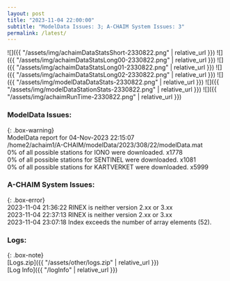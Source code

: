 ```yaml
---
layout: post
title: "2023-11-04 22:00:00"
subtitle: "ModelData Issues: 3; A-CHAIM System Issues: 3"
permalink: /latest/
---
```


![]({{ "/assets/img/achaimDataStatsShort-2330822.png" | relative_url }})
![]({{ "/assets/img/achaimDataStatsLong00-2330822.png" | relative_url }})
![]({{ "/assets/img/achaimDataStatsLong01-2330822.png" | relative_url }})
![]({{ "/assets/img/achaimDataStatsLong02-2330822.png" | relative_url }})
![]({{ "/assets/img/modelDataDataStats-2330822.png" | relative_url }})
![]({{ "/assets/img/modelDataStationStats-2330822.png" | relative_url }})
![]({{ "/assets/img/achaimRunTime-2330822.png" | relative_url }})


### ModelData Issues:  
  
{: .box-warning}  
 ModelData report for 04-Nov-2023 22:15:07   
 /home2/achaim1/A-CHAIM/modelData/2023/308/22/modelData.mat   
 0% of all possible stations for IONO were downloaded. x1778   
 0% of all possible stations for SENTINEL were downloaded. x1081   
 0% of all possible stations for KARTVERKET were downloaded. x5999   
  
### A-CHAIM System Issues:  
  
{: .box-error}  
2023-11-04 21:36:22 RINEX is neither version 2.xx or 3.xx  
2023-11-04 22:37:13 RINEX is neither version 2.xx or 3.xx  
2023-11-04 23:07:18 Index exceeds the number of array elements (52).  

### Logs:  
  
{: .box-note}  
[Logs.zip]({{ "/assets/other/logs.zip" | relative_url }})  
[Log Info]({{ "/logInfo" | relative_url }})  
